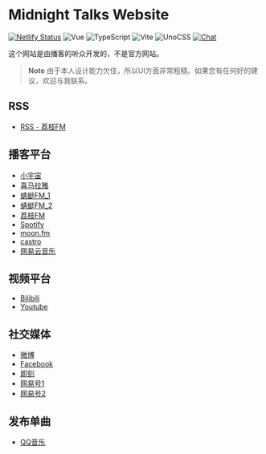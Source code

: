# Midnight Talks Website

[![Netlify Status](https://api.netlify.com/api/v1/badges/7cf5df66-2611-46c6-b20e-f49e012cabb7/deploy-status)](https://app.netlify.com/sites/midnightalks/deploys)
![Vue](https://img.shields.io/badge/Vue-3.2-brightgreen)
![TypeScript](https://img.shields.io/badge/TypeScript-5.0-brightgreen)
![Vite](https://img.shields.io/badge/Vite-4.2-brightgreen)
![UnoCSS](https://img.shields.io/badge/UnoCSS-0.51-brightgreen)
[![Chat](https://img.shields.io/badge/chat-on%20discord-7289da.svg?sanitize=true)](https://chat.imzbb.cc)

这个网站是由播客的听众开发的，不是官方网站。

> **Note**
> 由于本人设计能力欠佳，所以UI方面非常粗糙。如果您有任何好的建议，欢迎与我联系。

## RSS

- [RSS - 荔枝FM](http://rss.lizhi.fm/rss/14275.xml)

## 播客平台

- [小宇宙](https://www.xiaoyuzhoufm.com/podcast/5e3bdf08418a84a046fb556c)
- [喜马拉雅](https://www.ximalaya.com/album/8583636)
- [蜻蜓FM_1](https://www.qtfm.cn/channels/310629/)
- [蜻蜓FM_2](https://www.qingting.fm/channels/310629)
- [荔枝FM](https://m.lizhi.fm/vod/user/198)
- [Spotify](https://open.spotify.com/show/0rS6RZaVaAznugvM8CPasy)
- [moon.fm](https://moon.fm/podcasts/17933/%F0%9F%8E%99%E5%A4%A7%E5%86%85%E5%AF%86%E8%B0%88)
- [castro](https://castro.fm/podcast/b8f0c883-2d7d-4ab2-a85a-1cb602c83d25)
- [网易云音乐](https://music.163.com/#/djradio?id=271002)

## 视频平台

- [Bilibili](https://space.bilibili.com/362079453)
- [Youtube](https://www.youtube.com/channel/UC9PRuJtBGuxs7vu8CjNOsKg)

## 社交媒体

- [微博](https://weibo.com/midnighttalks)
- [Facebook](https://www.facebook.com/midnighttalks/)
- [即刻](https://m.jellow.club/users/04308F47-0C69-4E60-B4F5-02D42AF1249E)
- [网易号1](https://c.m.163.com/news/sub/T1559115072365.html)
- [网易号2](https://3g.163.com/news/sub/T1559115072365.html)

## 发布单曲

- [QQ音乐](https://y.qq.com/n/ryqq/singer/003f8PLE1L03k0)
